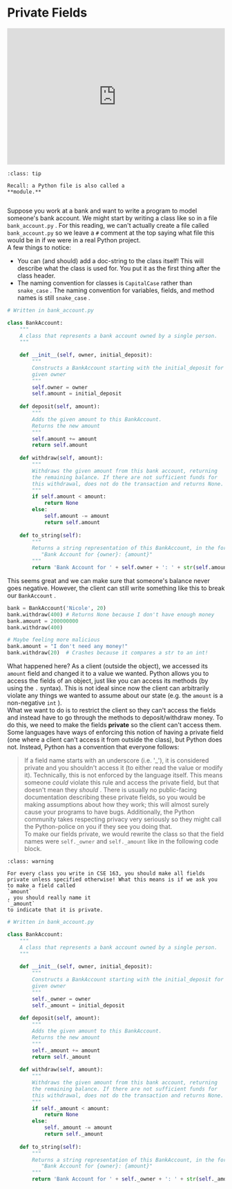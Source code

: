 # Private Fields

<div style="position: relative; padding-bottom: 62.5%; height: 0;">
    <iframe src="https://www.loom.com/embed/de5c457d29854cad9093650e160fc9da?sharedAppSource=personal_library" frameborder="0" webkitallowfullscreen mozallowfullscreen allowfullscreen style="position: absolute; top: 0; left: 0; width: 100%; height: 100%;"></iframe>
</div>


```{admonition} Tip
:class: tip

Recall: a Python file is also called a
**module.**


```

Suppose you work at a bank and want to write a program to model someone's bank account. We might start by writing a class like so in a file `bank_account.py` . For this reading, we can't actually create a file called `bank_account.py` so we leave a `#` comment at the top saying what file this would be in if we were in a real Python project.  
A few things to notice:  
-  You can (and should) add a doc-string to the class itself! This will describe what the class is used for. You put it as the first thing after the class header.  
-  The naming convention for classes is     `CapitalCase`     rather than     `snake_case`     . The naming convention for variables, fields, and method names is still     `snake_case`     .  

```py
# Written in bank_account.py

class BankAccount:
    """
    A class that represents a bank account owned by a single person.
    """
    
    def __init__(self, owner, initial_deposit):
        """
        Constructs a BankAccount starting with the initial_deposit for the
        given owner
        """
        self.owner = owner
        self.amount = initial_deposit
        
    def deposit(self, amount):
        """
        Adds the given amount to this BankAccount. 
        Returns the new amount
        """
        self.amount += amount
        return self.amount
        
    def withdraw(self, amount):
        """
        Withdraws the given amount from this bank account, returning 
        the remaining balance. If there are not sufficient funds for 
        this withdrawal, does not do the transaction and returns None.
        """
        if self.amount < amount:
            return None
        else:
            self.amount -= amount
            return self.amount
        
    def to_string(self):
        """
        Returns a string representation of this BankAccount, in the format:
           "Bank Account for {owner}: {amount}"
        """
        return 'Bank Account for ' + self.owner + ': ' + str(self.amount)
```

This seems great and we can make sure that someone's balance never goes negative. However, the client can still write something like this to break our `BankAccount` .  
```py
bank = BankAccount('Nicole', 20)
bank.withdraw(400) # Returns None because I don't have enough money
bank.amount = 200000000 
bank.withdraw(400) 

# Maybe feeling more malicious
bank.amount = "I don't need any money!"
bank.withdraw(20)  # Crashes because it compares a str to an int!
```

What happened here? As a client (outside the object), we accessed its `amount` field and changed it to a value we wanted. Python allows you to access the fields of an object, just like you can access its methods (by using the `.` syntax). This is not ideal since now the client can arbitrarily violate any things we wanted to assume about our state (e.g. the `amount` is a non-negative `int` ).  
What we want to do is to restrict the client so they can't access the fields and instead have to go through the methods to deposit/withdraw money. To do this, we need to make the fields **private** so the client can't access them.  
Some languages have ways of enforcing this notion of having a private field (one where a client can't access it from outside the class), but Python does not. Instead, Python has a convention that everyone follows:  
> If a field name starts with an underscore (i.e. '_'), it is considered private and you shouldn't access it (to either read the value or modify it).
Technically, this is not enforced by the language itself. This means someone *could* violate this rule and access the private field, but that doesn't mean they *should* . There is usually no public-facing documentation describing these private fields, so you would be making assumptions about how they work; this will almost surely cause your programs to have bugs. Additionally, the Python community takes respecting privacy very seriously so they might call the Python-police on you if they see you doing that.  
To make our fields private, we would rewrite the class so that the field names were `self._owner` and `self._amount` like in the following code block.  

```{admonition} Warning
:class: warning

For every class you write in CSE 163, you should make all fields private unless specified otherwise! What this means is if we ask you to make a field called
`amount`
, you should really name it
`_amount`
to indicate that it is private.

```

```py
# Written in bank_account.py

class BankAccount:
    """
    A class that represents a bank account owned by a single person.
    """
    
    def __init__(self, owner, initial_deposit):
        """
        Constructs a BankAccount starting with the initial_deposit for the
        given owner
        """
        self._owner = owner
        self._amount = initial_deposit
        
    def deposit(self, amount):
        """
        Adds the given amount to this BankAccount. 
        Returns the new amount
        """
        self._amount += amount
        return self._amount
        
    def withdraw(self, amount):
        """
        Withdraws the given amount from this bank account, returning 
        the remaining balance. If there are not sufficient funds for 
        this withdrawal, does not do the transaction and returns None.
        """
        if self._amount < amount:
            return None
        else:
            self._amount -= amount
            return self._amount
        
    def to_string(self):
        """
        Returns a string representation of this BankAccount, in the format:
           "Bank Account for {owner}: {amount}"
        """
        return 'Bank Account for ' + self._owner + ': ' + str(self._amount)
```

